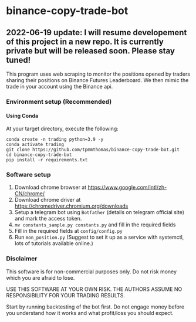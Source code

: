 # binance-copy-trade-bot 

## 2022-06-19 update: I will resume developement of this project in a new repo. It is currently private but will be released soon. Please stay tuned!


This program uses web scraping to monitor the positions opened by traders sharing their positions on Binance Futures Leaderboard. We then mimic the trade in your account using the Binance api.
### Environment setup (Recommended)

#### Using Conda
At your target directory, execute the following:   
```
conda create -n trading python=3.9 -y
conda activate trading
git clone https://github.com/tpmmthomas/binance-copy-trade-bot.git
cd binance-copy-trade-bot
pip install -r requirements.txt
```
### Software setup 
1. Download chrome browser at https://www.google.com/intl/zh-CN/chrome/
2. Download chrome driver at https://chromedriver.chromium.org/downloads
3. Setup a telegram bot using `Botfather` (details on telegram official site) and mark the access token.
4. `mv constants_sample.py constants.py` and fill in the required fields
5. Fill in the required fields at `config/config.py`
6. Run `mon_position.py` (Suggest to set it up as a service with systemctl, lots of tutorials available online.)

### Disclaimer

This software is for non-commercial purposes only. Do not risk money which you are afraid to lose.  

USE THIS SOFTWARE AT YOUR OWN RISK. THE AUTHORS ASSUME NO RESPONSIBILITY FOR YOUR TRADING RESULTS.     

Start by running backtesting of the bot first. Do not engage money before you understand how it works and what profit/loss you should expect.  


